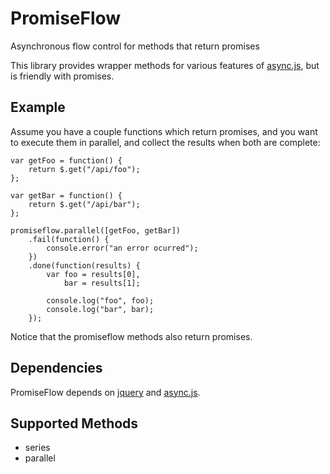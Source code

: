 # PromiseFlow

Asynchronous flow control for methods that return promises

This library provides wrapper methods for various features of [async.js](https://github.com/caolan/async), but is friendly with promises.

## Example

Assume you have a couple functions which return promises, and you want to execute them in parallel, and collect the results when both are complete:

```
var getFoo = function() {
    return $.get("/api/foo");
};

var getBar = function() {
    return $.get("/api/bar");
};

promiseflow.parallel([getFoo, getBar])
    .fail(function() {
        console.error("an error ocurred");
    })
    .done(function(results) {
        var foo = results[0],
            bar = results[1];
                
        console.log("foo", foo);
        console.log("bar", bar);
    });
```

Notice that the promiseflow methods also return promises.

## Dependencies

PromiseFlow depends on [jquery](http://jquery.com) and [async.js](https://github.com/caolan/async).

## Supported Methods

* series
* parallel
